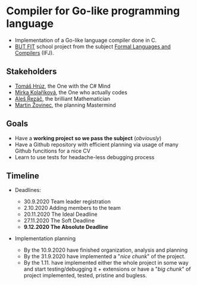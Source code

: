 # Compiler for Go-like programming language

* Implementation of a Go-like language compiler done in C. 
* [BUT FIT](https://www.fit.vut.cz/) school project from the subject [Formal Languages and Compilers](https://www.fit.vut.cz/study/course/13305/.en) (IFJ).

## Stakeholders 
* [Tomáš Hrúz](https://github.com/Zokinko), the One with the C# Mind
* [Mirka Kolaříková](https://github.com/miricinka), the One who actually codes
* [Aleš Řezáč](https://github.com/xrezac21), the brilliant Mathematician
* [Martin Žovinec](https://github.com/xzovin00), the planning Mastermind

## Goals
* Have a **working project so we pass the subject** (*obviously*)
* Have a Github repository with efficient planning via usage of many Github funcitions for a nice CV
* Learn to use tests for headache-less debugging process

## Timeline
* Deadlines:
	* 30.9.2020 Team leader registration
	* 2.10.2020 Adding members to the team
	* 20.11.2020 The Ideal Deadline
	* 27.11.2020 The Soft Deadline
	* **9.12.2020 The Absolute Deadline**

	
* Implementation planning
	* By the 10.9.2020 have finished organization, analysis and planning
	* By the 31.9.2020 have implemented a "*nice chunk*" of the project.
	* By the 1.11. have implemented either the whole project in some way and start testing/debugging it + extensions or have a "*big chunk*" of project implemented, tested, pristine and bugless.
